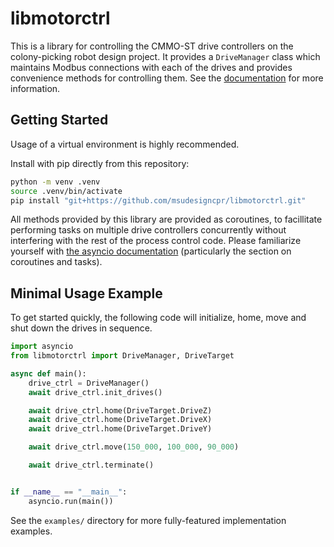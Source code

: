 # libmotorctrl

This is a library for controlling the CMMO-ST drive controllers on the
colony-picking robot design project. It provides a `DriveManager` class which
maintains Modbus connections with each of the drives and provides convenience
methods for controlling them. See the [documentation][apidocs] for more
information.

[apidocs]: https://msudesigncpr.github.io/libmotorctrl/libmotorctrl/drive_manager.html

## Getting Started

Usage of a virtual environment is highly recommended.

Install with pip directly from this repository:

```sh
python -m venv .venv
source .venv/bin/activate
pip install "git+https://github.com/msudesigncpr/libmotorctrl.git"
```

All methods provided by this library are provided as coroutines, to
facillitate performing tasks on multiple drive controllers
concurrently without interfering with the rest of the process control
code. Please familiarize yourself with [the asyncio
documentation][asyncdocs] (particularly the section on coroutines and
tasks).

[asyncdocs]: https://docs.python.org/3/library/asyncio.html

## Minimal Usage Example

To get started quickly, the following code will initialize, home, move
and shut down the drives in sequence.

```python
import asyncio
from libmotorctrl import DriveManager, DriveTarget

async def main():
    drive_ctrl = DriveManager()
    await drive_ctrl.init_drives()

    await drive_ctrl.home(DriveTarget.DriveZ)
    await drive_ctrl.home(DriveTarget.DriveX)
    await drive_ctrl.home(DriveTarget.DriveY)

    await drive_ctrl.move(150_000, 100_000, 90_000)

    await drive_ctrl.terminate()


if __name__ == "__main__":
    asyncio.run(main())
```

See the `examples/` directory for more fully-featured implementation
examples.
